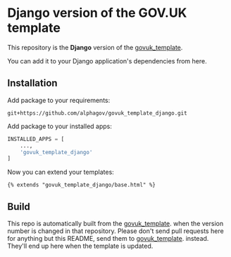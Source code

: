 # Django version of the GOV.UK template

This repository is the **Django** version of the [govuk_template](https://github.com/alphagov/govuk_template).

You can add it to your Django application's dependencies from here.

## Installation

Add package to your requirements:
```
git+https://github.com/alphagov/govuk_template_django.git
```

Add package to your installed apps:
```python
INSTALLED_APPS = [
	...,
	'govuk_template_django'
]
```

Now you can extend your templates:
```django
{% extends "govuk_template_django/base.html" %}
```

## Build

This repo is automatically built from the [govuk_template](https://github.com/alphagov/govuk_template). when the version number is changed in that repository. Please don't send pull requests here for anything but this README, send them to [govuk_template](https://github.com/alphagov/govuk_template). instead. They'll end up here when the template is updated.
